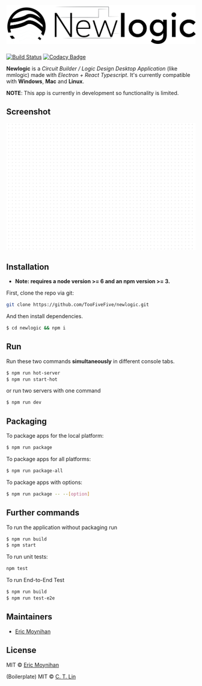 # ![newlogic](assets/logo.png?raw=true)

[![Build Status](https://travis-ci.com/TooFiveFive/newlogic.svg?token=jyRxn4zkYKsnfs8jmdDd&branch=master)](https://travis-ci.com/TooFiveFive/newlogic)
[![Codacy Badge](https://api.codacy.com/project/badge/Grade/a0f924120c6c46979c43fa0089a71dbf)](https://www.codacy.com?utm_source=github.com&amp;utm_medium=referral&amp;utm_content=TooFiveFive/newlogic&amp;utm_campaign=Badge_Grade)


**Newlogic** is a *Circuit Builder / Logic Design Desktop Application* (like mmlogic) made with *Electron + React Typescript*. It's currently compatible with **Windows**, **Mac** and **Linux**.

**NOTE**: This app is currently in development so functionality is limited.

## Screenshot

![Demo](assets/scr1.gif?raw=true)

## Installation

- **Note: requires a node version >= 6 and an npm version >= 3.**

First, clone the repo via git:

```bash
git clone https://github.com/TooFiveFive/newlogic.git
```

And then install dependencies.

```bash
$ cd newlogic && npm i
```


## Run

Run these two commands **simultaneously** in different console tabs.

```bash
$ npm run hot-server
$ npm run start-hot
```

or run two servers with one command

```bash
$ npm run dev
```

## Packaging

To package apps for the local platform:

```bash
$ npm run package
```

To package apps for all platforms:

```bash
$ npm run package-all
```

To package apps with options:

```bash
$ npm run package -- --[option]
```

## Further commands

To run the application without packaging run

```bash
$ npm run build
$ npm start
```

To run unit tests:
```bash
npm test
```

To run End-to-End Test

```bash
$ npm run build
$ npm run test-e2e
```

## Maintainers

- [Eric Moynihan](https://github.com/TooFiveFive)

## License
MIT © [Eric Moynihan](https://github.com/TooFiveFive)

(Boilerplate) MIT © [C. T. Lin](https://github.com/chentsulin)
